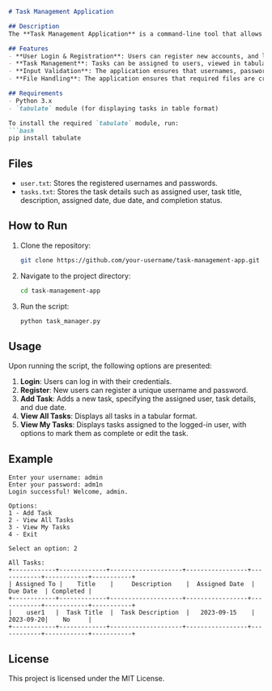 ```markdown
# Task Management Application

## Description
The **Task Management Application** is a command-line tool that allows users to manage tasks in a simple and effective way. It supports user login, task creation, viewing, and task updates such as marking them as completed or editing details like due dates and assigned users. The application uses text files (`user.txt` and `tasks.txt`) to store user credentials and task data.

## Features
- **User Login & Registration**: Users can register new accounts, and log in with their credentials.
- **Task Management**: Tasks can be assigned to users, viewed in tabular format, edited, and marked as complete.
- **Input Validation**: The application ensures that usernames, passwords, and due dates are valid before processing.
- **File Handling**: The application ensures that required files are created and handled appropriately.

## Requirements
- Python 3.x
- `tabulate` module (for displaying tasks in table format)

To install the required `tabulate` module, run:
```bash
pip install tabulate
```

## Files
- `user.txt`: Stores the registered usernames and passwords.
- `tasks.txt`: Stores the task details such as assigned user, task title, description, assigned date, due date, and completion status.

## How to Run
1. Clone the repository:
   ```bash
   git clone https://github.com/your-username/task-management-app.git
   ```
2. Navigate to the project directory:
   ```bash
   cd task-management-app
   ```
3. Run the script:
   ```bash
   python task_manager.py
   ```

## Usage
Upon running the script, the following options are presented:
1. **Login**: Users can log in with their credentials.
2. **Register**: New users can register a unique username and password.
3. **Add Task**: Adds a new task, specifying the assigned user, task details, and due date.
4. **View All Tasks**: Displays all tasks in a tabular format.
5. **View My Tasks**: Displays tasks assigned to the logged-in user, with options to mark them as complete or edit the task.

## Example
```plaintext
Enter your username: admin
Enter your password: adm1n
Login successful! Welcome, admin.

Options:
1 - Add Task
2 - View All Tasks
3 - View My Tasks
4 - Exit

Select an option: 2

All Tasks:
+------------+-------------+--------------------+-----------------+------------+------------+-----------+
| Assigned To |    Title    |     Description    |  Assigned Date  |  Due Date  | Completed |
+------------+-------------+--------------------+-----------------+------------+------------+-----------+
|    user1   |  Task Title  |  Task Description  |   2023-09-15    |  2023-09-20|    No     |
+------------+-------------+--------------------+-----------------+------------+------------+-----------+
```

## License
This project is licensed under the MIT License.
```
